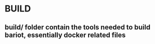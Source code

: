 # BUILD

## build/ folder contain the tools needed to build bariot, essentially docker related files
